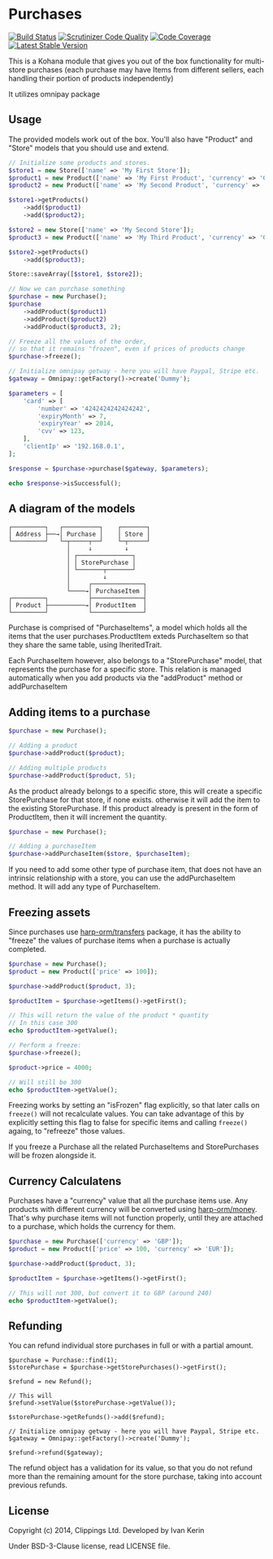 Purchases
=========

[![Build Status](https://travis-ci.org/clippings/purchases.png?branch=master)](https://travis-ci.org/clippings/purchases)
[![Scrutinizer Code Quality](https://scrutinizer-ci.com/g/clippings/purchases/badges/quality-score.png)](https://scrutinizer-ci.com/g/clippings/purchases/)
[![Code Coverage](https://scrutinizer-ci.com/g/clippings/purchases/badges/coverage.png)](https://scrutinizer-ci.com/g/clippings/purchases/)
[![Latest Stable Version](https://poser.pugx.org/clippings/purchases/v/stable.png)](https://packagist.org/packages/clippings/purchases)

This is a Kohana module that gives you out of the box functionality for multi-store purchases (each purchase may have Items from different sellers, each handling their portion of products independently)

It utilizes omnipay package

Usage
-----

The provided models work out of the box. You'll also have "Product" and "Store" models that you should use and extend.

```php
// Initialize some products and stores.
$store1 = new Store(['name' => 'My First Store']);
$product1 = new Product(['name' => 'My First Product', 'currency' => 'GBP', 'value' => 2000]);
$product2 = new Product(['name' => 'My Second Product', 'currency' => 'EUR', 'value' => 1000]);

$store1->getProducts()
    ->add($product1)
    ->add($product2);

$store2 = new Store(['name' => 'My Second Store']);
$product3 = new Product(['name' => 'My Third Product', 'currency' => 'GBP', 'value' => 5000]);

$store2->getProducts()
    ->add($product3);

Store::saveArray([$store1, $store2]);

// Now we can purchase something
$purchase = new Purchase();
$purchase
    ->addProduct($product1)
    ->addProduct($product2)
    ->addProduct($product3, 2);

// Freeze all the values of the order,
// so that it remains "frozen", even if prices of products change
$purchase->freeze();

// Initialize omnipay getway - here you will have Paypal, Stripe etc.
$gateway = Omnipay::getFactory()->create('Dummy');

$parameters = [
    'card' => [
        'number' => '4242424242424242',
        'expiryMonth' => 7,
        'expiryYear' => 2014,
        'cvv' => 123,
    ],
    'clientIp' => '192.168.0.1',
];

$response = $purchase->purchase($gateway, $parameters);

echo $response->isSuccessful();
```

A diagram of the models
-----------------------

```
┌─────────┐   ┌──────────┐    ┌───────┐
│ Address ├──→│ Purchase │    │ Store │
└─────────┘   └─┬─────┬──┘    └─┬─────┘
                │     ↓         ↓
                │ ┌───────────────┐
                │ │ StorePurchase │
                │ └───────┬───────┘
                │         ↓
                │     ┌──────────────┐
                └────→│ PurchaseItem │
┌─────────┐           ├──────────────┤
│ Product ├──────────→│ ProductItem  │
└─────────┘           └──────────────┘
```

Purchase is comprised of "PurchaseItems", a model which holds all the items that the user purchases.ProductItem exteds PurchaseItem so that they share the same table, using IheritedTrait.

Each PurchaseItem however, also belongs to a "StorePurchase" model, that represents the purchase for a specific store. This relation is managed automatically when you add products via the "addProduct" method or addPurchaseItem

Adding items to a purchase
-----------------------------

```php
$purchase = new Purchase();

// Adding a product
$purchase->addProduct($product);

// Adding multiple products
$purchase->addProduct($product, 5);

```

As the product already belongs to a specific store, this will create a specific StorePurchase for that store, if none exists. otherwise it will add the item to the existing StorePurchase. If this product already is present in the form of ProductItem, then it will increment the quantity.

```php
$purchase = new Purchase();

// Adding a purchaseItem
$purchase->addPurchaseItem($store, $purchaseItem);
```

If you need to add some other type of purchase item, that does not have an intrinsic relationship with a store, you can use the addPurchaseItem method. It will add any type of PurchaseItem.


Freezing assets
---------------

Since purchases use [harp-orm/transfers](https://github.com/clippings/transfers) package, it has the ability to "freeze" the values of purchase items when a purchase is actually completed.

```php
$purchase = new Purchase();
$product = new Product(['price' => 100]);

$purchase->addProduct($product, 3);

$productItem = $purchase->getItems()->getFirst();

// This will return the value of the product * quantity
// In this case 300
echo $productItem->getValue();

// Perform a freeze:
$purchase->freeze();

$product->price = 4000;

// Will still be 300
echo $productItem->getValue();
```

Freezing works by setting an "isFrozen" flag explicitly, so that later calls on ``freeze()`` will not recalculate values. You can take advantage of this by explicitly setting this flag to false for specific items and calling ``freeze()`` againg, to "refreeze" those values.

If you freeze a Purchase all the related PurchaseItems and StorePurchases will be frozen alongside it.

Currency Calculatens
--------------------

Purchases have a "currency" value that all the purchase items use. Any products with different currency will be converted using [harp-orm/money](https://github.com/harp-orm/money). That's why purchase items will not function properly, until they are attached to a purchase, which holds the currency for them.

```php
$purchase = new Purchase(['currency' => 'GBP']);
$product = new Product(['price' => 100, 'currency' => 'EUR']);

$purchase->addProduct($product, 3);

$productItem = $purchase->getItems()->getFirst();

// This will not 300, but convert it to GBP (around 240)
echo $productItem->getValue();
```

Refunding
---------

You can refund individual store purchases in full or with a partial amount.

```
$purchase = Purchase::find(1);
$storePurchase = $purchase->getStorePurchases()->getFirst();

$refund = new Refund();

// This will
$refund->setValue($storePurchase->getValue());

$storePurchase->getRefunds()->add($refund);

// Initialize omnipay getway - here you will have Paypal, Stripe etc.
$gateway = Omnipay::getFactory()->create('Dummy');

$refund->refund($gateway);
```

The refund object has a validation for its value, so that you do not refund more than the remaining amount for the store purchase, taking into account previous refunds.

## License

Copyright (c) 2014, Clippings Ltd. Developed by Ivan Kerin

Under BSD-3-Clause license, read LICENSE file.
